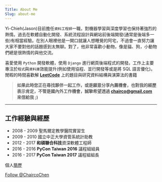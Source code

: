 ```yaml
---
Title: About Me
Slug: about-me
---
```


Yi-Chieh(Jason)目前擔任`資料工程師`一職，對機器學習與深度學習也保持著強烈的熱情。過去在軟體自動化開發、系統流程設計與網站前後端開發(通常是後端多一些)有相當經驗。在別人眼裡他是一開口就讓人想睡覺的阿宅，不過會一直努力讓大家不要對他的話題感到太無聊。對了，他非常喜歡小動物，像是貓、狗，小動物們總是很熱情的與他交流。

喜愛使用 `Python` 開發軟體，使用 `Django` 進行網頁後端程式的開發。工作上主要專注於`程式`與`資料庫`效能提升(例如使用協程、並行開發等或是將 SQL 語言優化)。閒暇的時間喜歡解 **[LeetCode](https://leetcode.com/problemset/all/)** 上的題目與研究資料結構與演算法的書籍

>**如果此時您正在尋找夥伴一起工作，或是願意分享內薦機會，也對我的經歷表示肯定，不管是國內外工作機會，誠摯希望透過 [chairco@gmail.com](mailto:hairco@gmail.com) 來信給我 ;)**

***


## 工作經驗與經歷

+ 2008 - 2009  聖馬爾定教學醫院實習生
+ 2009 - 2010  國立中正大學資管系統計助教
+ 2012 - 2017  **和碩聯合科技**資深軟體工程師
+ 2016 - 2016  **PyCon Taiwan 2016** 議程組組員
+ 2016 - 2017  **PyCon Taiwan 2017** 議程組組長


個人[簡歷](/files/CV.pdf)


<div class="fllow-twitter">
    <a href="https://twitter.com/ChaircoChen" class="twitter-follow-button" data-show-count="false">Follow @ChaircoChen</a> <script>!function(d,s,id){var js,fjs=d.getElementsByTagName(s)[0],p=/^http:/.test(d.location)?'http':'https';if(!d.getElementById(id)){js=d.createElement(s);js.id=id;js.src=p+'://platform.twitter.com/widgets.js';fjs.parentNode.insertBefore(js,fjs);}}(document, 'script', 'twitter-wjs');</script>
</div>
